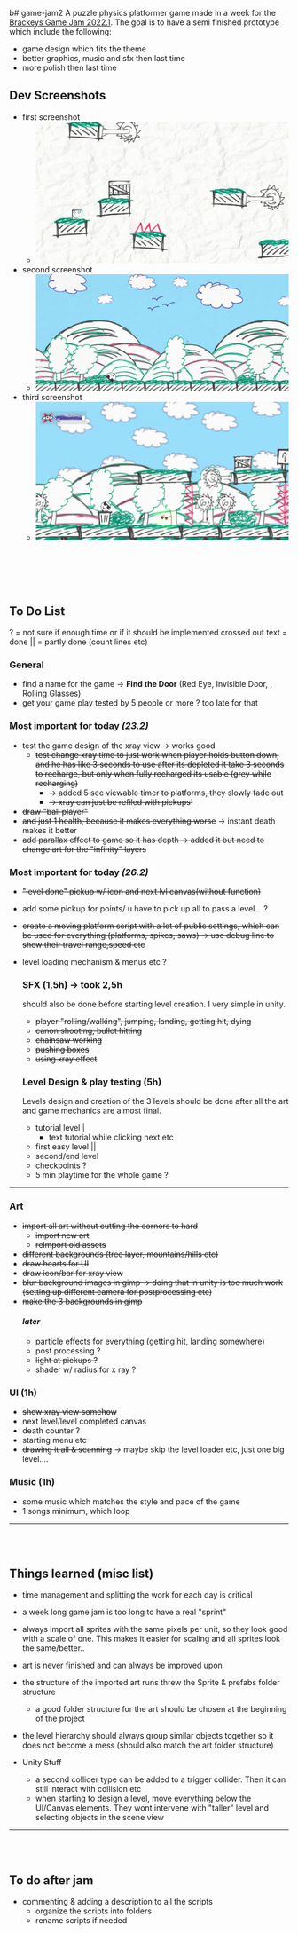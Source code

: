 b# game-jam2
A puzzle physics platformer game made in a week for the [Brackeys Game Jam 2022.1](https://itch.io/jam/brackeys-7). The goal is to have a semi finished prototype which include the following: 
* game design which fits the theme
* better graphics, music and sfx then last time
* more polish then last time

## Dev Screenshots
* first screenshot 
    * ![first screenshot](./firstScreenshot.PNG)
* second screenshot 
    * ![second screenshot](./secondScreenshot.PNG)
* third screenshot 
    * ![third screenshot](./3screenshot.PNG)

<br></br>
<br></br>

## To Do List
? = not sure if enough time or if it should be implemented
crossed out text = done
|| = partly done (count lines etc)
### General
* find a name for the game -> **Find the Door**  (Red Eye, Invisible Door, , Rolling Glasses)
* get your game play tested by 5 people or more ? too late for that

### Most important for today *(23.2)*
* ~~test the game design of the xray view -> works good~~
    * ~~test change xray time to just work when player holds button down, and he has like 3 seconds to use after its depleted it take 3 seconds to recharge, but only when fully recharged its usable (grey while recharging)~~
        * ~~-> added 5 sec viewable timer to platforms, they slowly fade out~~
        * ~~-> xray can just be refiled with pickups'~~
* ~~draw "ball player"~~
* ~~and just 1 health, because it makes everything worse~~ → instant death makes it better
* ~~add parallax effect to game so it has depth -> added it but need to change art for the "infinity" layers~~

### Most important for today *(26.2)*
* ~~"level done" pickup w/ icon and  next lvl canvas(without function)~~
* add some pickup for points/ u have to pick up all to pass a level... ?
* ~~create a moving platform script with a lot of public settings, which can be used for everything (platforms, spikes, saws) -> use debug line to show their travel range,speed etc~~
* level loading mechanism & menus etc ?
    ### SFX (1,5h) -> took 2,5h
    should also be done before starting level creation. I very simple in unity.
    * ~~player "rolling/walking", jumping, landing, getting hit, dying~~
    * ~~canon shooting, bullet hitting~~
    * ~~chainsaw working~~
    * ~~pushing boxes~~
    * ~~using xray effect~~
    ### Level Design & play testing (5h)
    Levels design and creation of the 3 levels should be done after all the art and game mechanics are almost final. 

    * tutorial level |
        * text tutorial while clicking next etc 
    * first easy level ||
    * second/end level
    * checkpoints ?
    * 5 min playtime for the whole game ?  
___
### Art 
- ~~import all art without cutting the corners to hard~~
    - ~~import new art~~
    - ~~reimport old assets~~
- ~~different backgrounds (tree layer, mountains/hills etc)~~
 - ~~draw hearts for UI~~
- ~~draw icon/bar for xray view~~
- ~~blur background images in gimp -> doing that in unity is too much work (setting up different camera for postprocessing etc)~~
- ~~make the 3 backgrounds in gimp~~
    #### *later*
    * particle effects for everything (getting hit, landing somewhere)
    * post processing ?
    * ~~light at pickups ?~~
    * shader w/ radius for x ray ?
### UI (1h)
* ~~show xray view somehow~~
* next level/level completed canvas
* death counter ?
* starting menu etc
* ~~drawing it all & scanning~~
-> maybe skip the level loader etc, just one big level....

### Music (1h)
* some music which matches the style and pace of the game
* 1 songs minimum, which loop

___
<br></br>
## Things learned (misc list)
* time management and splitting the work for each day is critical
* a week long game jam is too long to have a real "sprint"
* always import all sprites with the same pixels per unit, so they look good with a scale of one. This makes it easier for scaling and all sprites look the same/better..
* art is never finished and can always be improved upon
* the structure of the imported art runs threw the Sprite & prefabs folder structure
    * a good folder structure for the art should be chosen at the beginning of the project
* the level hierarchy should always group similar objects together so it does not become a mess (should also match the art folder structure)

* Unity Stuff
    * a second collider type can be added to a trigger collider. Then it can still interact with collision etc
    * when starting to design a level, move everything below the UI/Canvas elements. They wont intervene with "taller" level and selecting objects in the scene view

___
<br></br>
## To do after jam
* commenting & adding a description to all the scripts
    * organize the scripts into folders
    * rename scripts if needed



